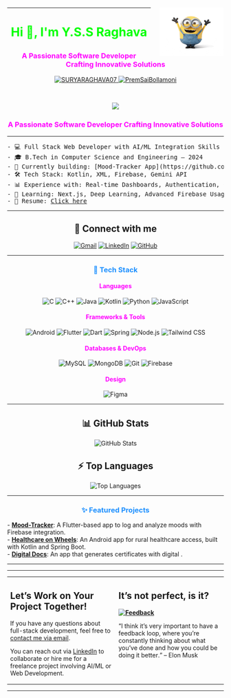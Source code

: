 <p align="center">
  <img src="./assets/wave.gif" alt="Waving Male Character" width="150" style="float:right; margin-left:20px;"/>
</p>

---

# <p align="center" style="color:#00FF00">Hi 👋, I'm Y.S.S Raghava</p>

### <p align="center" style="color:#FF00FF">A Passionate Software Developer Crafting Innovative Solutions</p>

<p align="center">
  <a href="https://github.com/PremSaiBollamoni">
    <img src="https://komarev.com/ghpvc/?username=SURYARAGHAVA07&label=Profile%20views&color=0e75b6&style=flat" alt="SURYARAGHAVA07">
  </a>
  <a href="https://github.com/SURYARAGHAVA07">
    <img src="https://img.shields.io/github/followers/SURYARAGHAVA07?label=Followers" alt="PremSaiBollamoni">
  </a>
</p>

<br>

<p align="center">
  <a href="https://github.com/SURYARAGHAVA07">
    <img src="https://readme-typing-svg.herokuapp.com?lines=Software+Developer;ML%20%7C%20AI%20Enthusiast;Always%20learning%20new%20things;Kotlin%20%7C%20Firebase%20%7C%20Gemini%20API&center=true&width=400&height=45">
  </a>
</p>

### <p align="center" style="color:#FF00FF">A Passionate Software Developer Crafting Innovative Solutions</p>


---

<pre>
- 💻 Full Stack Web Developer with AI/ML Integration Skills
- 🎓 B.Tech in Computer Science and Engineering – 2024
- 🚀 Currently building: [Mood-Tracker App](https://github.com/Mood-Tracker-25/Mood_Tracker_App) – A Flutter app to track and improve mental well-being.
- 🛠 Tech Stack: Kotlin, XML, Firebase, Gemini API
- 📊 Experience with: Real-time Dashboards, Authentication, CSV Export
- 🌱 Learning: Next.js, Deep Learning, Advanced Firebase Usage
- 📄 Resume: <a href="https://drive.google.com/file/d/1kxRcStXd6EDeTKq5DSvPgf6Dww_bvglx/view?usp=sharing" target="_blank">Click here</a>
</pre>

---

<h2 align="center">🤝 Connect with me</h2>
<p align="center">
  <a href="mailto:surryaraghava301204@gmail.com"><img src="https://img.shields.io/badge/gmail-%23EA4335.svg?style=plastic&logo=gmail&logoColor=white" alt="Gmail"></a>
  <a href="www.linkedin.com/in/surya-raghava"><img src="https://img.shields.io/badge/linkedin-%230A66C2.svg?style=plastic&logo=linkedin&logoColor=white" alt="LinkedIn"></a>
  <a href="https://github.com/SURYARAGHAVA07/"><img src="https://img.shields.io/badge/github-%23181717.svg?style=plastic&logo=github&logoColor=white" alt="GitHub"></a>
</p>

---

### <p align="center" style="color:#1E90FF">🚀 Tech Stack</p>

#### <p align="center" style="color:#FF00FF">Languages</p>
<p align="center">
  <img src="https://img.shields.io/badge/-C-00FF00?style=flat-square&logo=c&logoColor=white" alt="C"/>
  <img src="https://img.shields.io/badge/-C++-00FF00?style=flat-square&logo=c%2B%2B&logoColor=white" alt="C++"/>
  <img src="https://img.shields.io/badge/-Java-FF4500?style=flat-square&logo=java&logoColor=white" alt="Java"/>
  <img src="https://img.shields.io/badge/-Kotlin-1E90FF?style=flat-square&logo=kotlin&logoColor=white" alt="Kotlin"/>
  <img src="https://img.shields.io/badge/-Python-FFFF00?style=flat-square&logo=python&logoColor=black" alt="Python"/>
  <img src="https://img.shields.io/badge/-JavaScript-FF00FF?style=flat-square&logo=javascript&logoColor=black" alt="JavaScript"/>
</p>

#### <p align="center" style="color:#FF00FF">Frameworks & Tools</p>
<p align="center">
  <img src="https://img.shields.io/badge/-Android-00FF00?style=flat-square&logo=android&logoColor=white" alt="Android"/>
  <img src="https://img.shields.io/badge/-Flutter-1E90FF?style=flat-square&logo=flutter&logoColor=white" alt="Flutter"/>
  <img src="https://img.shields.io/badge/-Dart-FF4500?style=flat-square&logo=dart&logoColor=white" alt="Dart"/>
  <img src="https://img.shields.io/badge/-Spring-FFFF00?style=flat-square&logo=spring&logoColor=white" alt="Spring"/>
  <img src="https://img.shields.io/badge/-Node.js-00FF00?style=flat-square&logo=node.js&logoColor=white" alt="Node.js"/>
  <img src="https://img.shields.io/badge/-Tailwind_CSS-FF00FF?style=flat-square&logo=tailwind-css&logoColor=white" alt="Tailwind CSS"/>
</p>

#### <p align="center" style="color:#FF00FF">Databases & DevOps</p>
<p align="center">
  <img src="https://img.shields.io/badge/-MySQL-1E90FF?style=flat-square&logo=mysql&logoColor=white" alt="MySQL"/>
  <img src="https://img.shields.io/badge/-MongoDB-00FF00?style=flat-square&logo=mongodb&logoColor=white" alt="MongoDB"/>
  <img src="https://img.shields.io/badge/-Git-FF4500?style=flat-square&logo=git&logoColor=white" alt="Git"/>
  <img src="https://img.shields.io/badge/-Firebase-FFFF00?style=flat-square&logo=firebase&logoColor=black" alt="Firebase"/>
</p>

#### <p align="center" style="color:#FF00FF">Design</p>
<p align="center">
  <img src="https://img.shields.io/badge/-Figma-FF00FF?style=flat-square&logo=figma&logoColor=white" alt="Figma"/>
</p>

---

<h2 align="center">📊 GitHub Stats</h2>
<p align="center">
  <img src="https://github-readme-stats.vercel.app/api?username=SURYARAGHAVA07&show_icons=true&count_private=true&hide=prs&theme=radical" alt="GitHub Stats">
</p>

<h2 align="center">⚡ Top Languages</h2>
<p align="center">
  <img src="https://github-readme-stats.vercel.app/api/top-langs/?username=SURYARAGHAVA07&langs_count=8&layout=compact&theme=radical" alt="Top Languages">
</p>

---

### <p align="center" style="color:#1E90FF">✨ Featured Projects</p>
<p>
- <b style="color:#FF4500"><a href="https://github.com/Mood-Tracker-25/Mood_Tracker_App">Mood-Tracker</a></b>: A Flutter-based app to log and analyze moods with Firebase integration.<br>
- <b style="color:#FF4500"><a href="https://github.com/SURYARAGHAVA07/Health_Care_on_Wheels">Healthcare on Wheels</a></b>: An Android app for rural healthcare access, built with Kotlin and Spring Boot.<br>
- <b style="color:#FF4500"><a href="https://github.com/SURYARAGHAVA07/DigitalDocs">Digital Docs</a></b>: An app that generates certificates with digital .
</p>

---

<hr>

<table>
<tr>
  <td width="50%" valign="top">
    <h2>Let’s Work on Your Project Together!</h2>
    <p>If you have any questions about full-stack development, feel free to <a href="mailto:surryaraghava301204@gmail.com">contact me via email</a>.</p>
    <p>You can reach out via <a href="www.linkedin.com/in/surya-raghava">LinkedIn</a> to collaborate or hire me for a freelance project involving AI/ML or Web Development.</p>
  </td>
  <td width="50%" valign="top">
    <h2>It’s not perfect, is it?</h2>
    <p><strong><a href="https://github.com/SURYARAGHAVA07"><img alt="Feedback" src="https://img.shields.io/badge/Ask%20me-anything-1abc9c.svg"></a></strong></p>
    <p>“I think it’s very important to have a feedback loop, where you’re constantly thinking about what you’ve done and how you could be doing it better.” – Elon Musk</p>
  </td>
</tr>
</table>

<hr>
